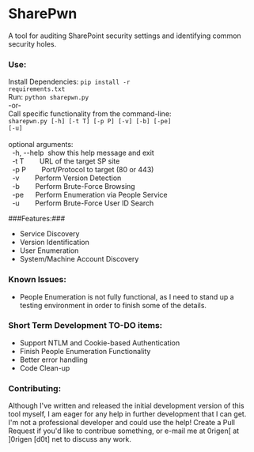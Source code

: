 # SharePwn
A tool for auditing SharePoint security settings and identifying common security holes.

### Use: ###
Install Dependencies:
<code>pip install -r requirements.txt</code><br />
Run:
<code>python sharepwn.py</code>
<br />
-or-<br />
Call specific functionality from the command-line:<br />
<code>sharepwn.py [-h] [-t T] [-p P] [-v] [-b] [-pe] [-u]</code><br />
<br />
optional arguments:<br />
&nbsp;&nbsp;-h,&nbsp;--help&nbsp;&nbsp;show this help message and exit<br />
&nbsp;&nbsp;-t&nbsp;T&nbsp;&nbsp;&nbsp;&nbsp;&nbsp;&nbsp;&nbsp;&nbsp;URL of the target SP site<br />
&nbsp;&nbsp;-p&nbsp;P&nbsp;&nbsp;&nbsp;&nbsp;&nbsp;&nbsp;&nbsp;&nbsp;Port/Protocol to target (80 or 443)<br />
&nbsp;&nbsp;-v&nbsp;&nbsp;&nbsp;&nbsp;&nbsp;&nbsp;&nbsp;&nbsp;Perform Version Detection<br />
&nbsp;&nbsp;-b&nbsp;&nbsp;&nbsp;&nbsp;&nbsp;&nbsp;&nbsp;&nbsp;Perform Brute-Force Browsing<br />
&nbsp;&nbsp;-pe&nbsp;&nbsp;&nbsp;&nbsp;&nbsp;&nbsp;Perform Enumeration via People Service<br />
&nbsp;&nbsp;-u&nbsp;&nbsp;&nbsp;&nbsp;&nbsp;&nbsp;&nbsp;&nbsp;Perform Brute-Force User ID Search<br />

###Features:###
* Service Discovery
* Version Identification
* User Enumeration
* System/Machine Account Discovery

### Known Issues: ###
* People Enumeration is not fully functional, as I need to stand up a testing environment in order to finish
some of the details.

### Short Term Development TO-DO items: ###
* Support NTLM and Cookie-based Authentication
* Finish People Enumeration Functionality
* Better error handling
* Code Clean-up


### Contributing: ###
Although I've written and released the initial development version of this tool myself, I am eager
for any help in further development that I can get.  I'm not a professional developer and could use the help!
Create a Pull Request if you'd like to contribue something, or e-mail me at 0rigen[ at ]0rigen [d0t] net to discuss any work.